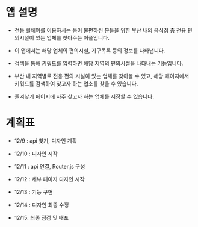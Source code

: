 # 앱 설명

- 전동 휠체어를 이용하시는 몸이 불편하신 분들을 위한 부산 내의 음식점 중 전용 편의시설이 있는 업체를 찾아주는 어플입니다.

- 이 앱에서는 해당 업체의 편의시설, 기구목록 등의 정보를 나타냅니다.

- 검색을 통해 키워드를 입력하면 해당 지역의 편의시설을 나타내는 기능입니다.

- 부산 내 지역별로 전용 편의 시설이 있는 업체를 찾아볼 수 있고, 해당 페이지에서 키워드를 검색하여 찾고자 하는 업소를 찾을 수 있습니다.

- 즐겨찾기 페이지에 자주 찾고자 하는 업체를 저장할 수 있습니다.

# 계획표

- 12/9 : api 찾기, 디자인 계획

- 12/10 : 디자인 시작

- 12/11 : api 연결, Router.js 구성

- 12/12 : 세부 페이지 디자인 시작

- 12/13 : 기능 구현

- 12/14 : 디자인 최종 수정

- 12/15: 최종 점검 및 배포

